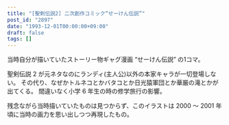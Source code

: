 ```yaml
---
title: "[聖剣伝説2] 二次創作コミック“せーけん伝説”"
post_id: "2897"
date: "1993-12-01T00:00:00+09:00"
draft: false
tags: []
---
```



当時自分が描いていたストーリー物ギャグ漫画 “せーけん伝説” の1コマ。

聖剣伝説 2 が元ネタなのにランディ(主人公)以外の本家キャラが一切登場しない。
その代り、なぜかトルネコとかバタコとか日光猿軍団とか華厳の滝とかが出てくる。
間違いなく小学 6 年生の時の修学旅行の影響。

残念ながら当時描いていたものは見つからず、このイラストは 2000 ～ 2001 年頃に当時の画力を思い出しつつ再現したもの。
